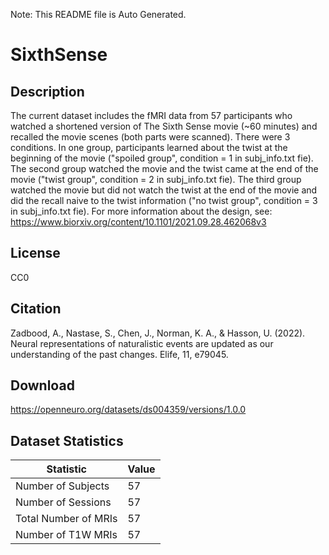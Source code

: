 Note: This README file is Auto Generated.

# SixthSense

## Description

The current dataset includes the fMRI data from 57 participants who watched a shortened version of The Sixth Sense movie (~60 minutes) and recalled the movie scenes (both parts were scanned). There were 3 conditions. In one group, participants learned about the twist at the beginning of the movie ("spoiled group", condition = 1 in subj_info.txt fie). The second group watched the movie and the twist came at the end of the movie ("twist group", condition = 2 in subj_info.txt fie). The third group watched the movie but did not watch the twist at the end of the movie and did the recall naive to the twist information ("no twist group", condition = 3 in subj_info.txt fie). For more information about the design, see: https://www.biorxiv.org/content/10.1101/2021.09.28.462068v3


## License

CC0

## Citation

Zadbood, A., Nastase, S., Chen, J., Norman, K. A., & Hasson, U. (2022). Neural representations of naturalistic events are updated as our understanding of the past changes. Elife, 11, e79045.

## Download

https://openneuro.org/datasets/ds004359/versions/1.0.0

## Dataset Statistics

| Statistic | Value |
| --- | --- |
| Number of Subjects | 57 |
| Number of Sessions | 57 |
| Total Number of MRIs | 57 |
| Number of T1W MRIs | 57 |

